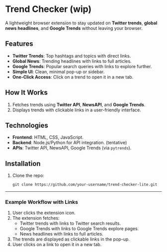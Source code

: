 # Trend Checker (wip)

A lightweight browser extension to stay updated on **Twitter trends**, **global news headlines**, and **Google Trends** without leaving your browser.

## Features
- **Twitter Trends**: Top hashtags and topics with direct links.
- **Global News**: Trending headlines with links to full articles.
- **Google Trends**: Popular search queries with links to explore further.
- **Simple UI**: Clean, minimal pop-up or sidebar.
- **One-Click Access**: Click on a trend to open it in a new tab.

## How It Works
1. Fetches trends using **Twitter API**, **NewsAPI**, and **Google Trends**.
2. Displays trends with clickable links in a user-friendly interface.

## Technologies
- **Frontend**: HTML, CSS, JavaScript.
- **Backend**: Node.js/Python for API integration. (tentative)
- **APIs**: Twitter API, NewsAPI, Google Trends (via `pytrends`).

## Installation
1. Clone the repo:
   ```html
   git clone https://github.com/your-username/trend-checker-lite.git

---

### **Example Workflow with Links**
1. User clicks the extension icon.
2. The extension fetches:
   - Twitter trends with links to Twitter search results.
   - Google Trends with links to Google Trends explore pages.
   - News headlines with links to full articles.
3. The trends are displayed as clickable links in the pop-up.
4. User clicks on a link to open it in a new tab.
